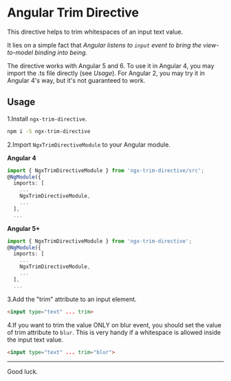 # Angular Trim Directive

This directive helps to trim whitespaces of an input text value.

It lies on a simple fact that *Angular listens to `input` event to bring the view-to-model binding into being*.

The directive works with Angular 5 and 6. To use it in Angular 4, you may import the .ts file directly (see *Usage*). For Angular 2, you may try it in Angular 4's way, but it's not guaranteed to work.


## Usage

1.Install `ngx-trim-directive`.

```bash
npm i -S ngx-trim-directive
```

2.Import `NgxTrimDirectiveModule` to your Angular module.

**Angular 4**

```typescript
import { NgxTrimDirectiveModule } from 'ngx-trim-directive/src';
@NgModule({
  imports: [
    ...
    NgxTrimDirectiveModule,
    ...
  ],
  ...
```

**Angular 5+**

```typescript
import { NgxTrimDirectiveModule } from 'ngx-trim-directive';
@NgModule({
  imports: [
    ...
    NgxTrimDirectiveModule,
    ...
  ],
  ...
```

3.Add the "trim" attribute to an input element.

```html
<input type="text" ... trim>
```

4.If you want to trim the value ONLY on blur event, you should set the value of trim attribute to `blur`. This is very handy if a whitespace is allowed inside the input text value.

```html
<input type="text" ... trim="blur">
```

---
Good luck.
